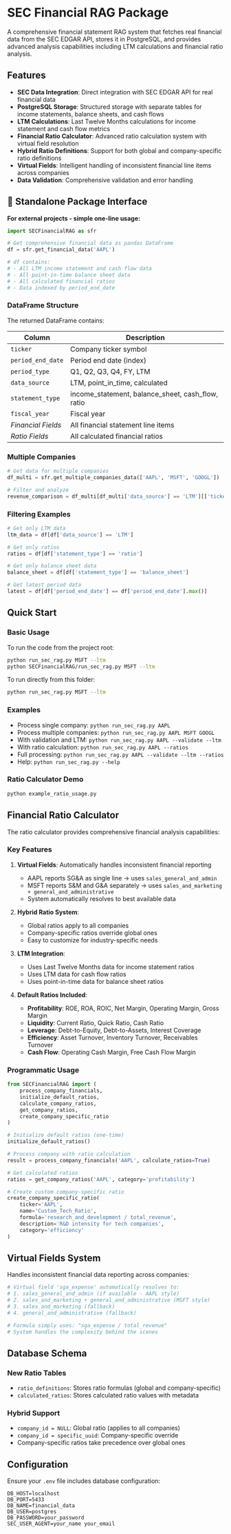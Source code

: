 # SEC Financial RAG Package

A comprehensive financial statement RAG system that fetches real financial data from the SEC EDGAR API, stores it in PostgreSQL, and provides advanced analysis capabilities including LTM calculations and financial ratio analysis.

## Features

- **SEC Data Integration**: Direct integration with SEC EDGAR API for real financial data
- **PostgreSQL Storage**: Structured storage with separate tables for income statements, balance sheets, and cash flows
- **LTM Calculations**: Last Twelve Months calculations for income statement and cash flow metrics
- **Financial Ratio Calculator**: Advanced ratio calculation system with virtual field resolution
- **Hybrid Ratio Definitions**: Support for both global and company-specific ratio definitions
- **Virtual Fields**: Intelligent handling of inconsistent financial line items across companies
- **Data Validation**: Comprehensive validation and error handling

## 🚀 Standalone Package Interface

**For external projects - simple one-line usage:**

```python
import SECFinancialRAG as sfr

# Get comprehensive financial data as pandas DataFrame
df = sfr.get_financial_data('AAPL')

# df contains:
# - All LTM income statement and cash flow data
# - All point-in-time balance sheet data  
# - All calculated financial ratios
# - Data indexed by period_end_date
```

### DataFrame Structure

The returned DataFrame contains:

| Column | Description |
|--------|-------------|
| `ticker` | Company ticker symbol |
| `period_end_date` | Period end date (index) |
| `period_type` | Q1, Q2, Q3, Q4, FY, LTM |
| `data_source` | LTM, point_in_time, calculated |
| `statement_type` | income_statement, balance_sheet, cash_flow, ratio |
| `fiscal_year` | Fiscal year |
| *Financial Fields* | All financial statement line items |
| *Ratio Fields* | All calculated financial ratios |

### Multiple Companies

```python
# Get data for multiple companies
df_multi = sfr.get_multiple_companies_data(['AAPL', 'MSFT', 'GOOGL'])

# Filter and analyze
revenue_comparison = df_multi[df_multi['data_source'] == 'LTM'][['ticker', 'total_revenue']]
```

### Filtering Examples

```python
# Get only LTM data
ltm_data = df[df['data_source'] == 'LTM']

# Get only ratios
ratios = df[df['statement_type'] == 'ratio']

# Get only balance sheet data
balance_sheet = df[df['statement_type'] == 'balance_sheet']

# Get latest period data
latest = df[df['period_end_date'] == df['period_end_date'].max()]
```

## Quick Start

### Basic Usage

To run the code from the project root:
```bash
python run_sec_rag.py MSFT --ltm
python SECFinancialRAG/run_sec_rag.py MSFT --ltm
```

To run directly from this folder:
```bash
python run_sec_rag.py MSFT --ltm
```

### Examples

- Process single company: `python run_sec_rag.py AAPL`
- Process multiple companies: `python run_sec_rag.py AAPL MSFT GOOGL`
- With validation and LTM: `python run_sec_rag.py AAPL --validate --ltm`
- With ratio calculation: `python run_sec_rag.py AAPL --ratios`
- Full processing: `python run_sec_rag.py AAPL --validate --ltm --ratios`
- Help: `python run_sec_rag.py --help`

### Ratio Calculator Demo

```bash
python example_ratio_usage.py
```

## Financial Ratio Calculator

The ratio calculator provides comprehensive financial analysis capabilities:

### Key Features

1. **Virtual Fields**: Automatically handles inconsistent financial reporting
   - AAPL reports SG&A as single line → uses `sales_general_and_admin`
   - MSFT reports S&M and G&A separately → uses `sales_and_marketing + general_and_administrative`
   - System automatically resolves to best available data

2. **Hybrid Ratio System**: 
   - Global ratios apply to all companies
   - Company-specific ratios override global ones
   - Easy to customize for industry-specific needs

3. **LTM Integration**:
   - Uses Last Twelve Months data for income statement ratios
   - Uses LTM data for cash flow ratios  
   - Uses point-in-time data for balance sheet ratios

4. **Default Ratios Included**:
   - **Profitability**: ROE, ROA, ROIC, Net Margin, Operating Margin, Gross Margin
   - **Liquidity**: Current Ratio, Quick Ratio, Cash Ratio
   - **Leverage**: Debt-to-Equity, Debt-to-Assets, Interest Coverage
   - **Efficiency**: Asset Turnover, Inventory Turnover, Receivables Turnover
   - **Cash Flow**: Operating Cash Margin, Free Cash Flow Margin

### Programmatic Usage

```python
from SECFinancialRAG import (
    process_company_financials,
    initialize_default_ratios,
    calculate_company_ratios,
    get_company_ratios,
    create_company_specific_ratio
)

# Initialize default ratios (one-time)
initialize_default_ratios()

# Process company with ratio calculation
result = process_company_financials('AAPL', calculate_ratios=True)

# Get calculated ratios
ratios = get_company_ratios('AAPL', category='profitability')

# Create custom company-specific ratio
create_company_specific_ratio(
    ticker='AAPL',
    name='Custom_Tech_Ratio',
    formula='research_and_development / total_revenue',
    description='R&D intensity for tech companies',
    category='efficiency'
)
```

## Virtual Fields System

Handles inconsistent financial data reporting across companies:

```python
# Virtual field 'sga_expense' automatically resolves to:
# 1. sales_general_and_admin (if available - AAPL style)
# 2. sales_and_marketing + general_and_administrative (MSFT style)  
# 3. sales_and_marketing (fallback)
# 4. general_and_administrative (fallback)

# Formula simply uses: "sga_expense / total_revenue"
# System handles the complexity behind the scenes
```

## Database Schema

### New Ratio Tables

- `ratio_definitions`: Stores ratio formulas (global and company-specific)
- `calculated_ratios`: Stores calculated ratio values with metadata

### Hybrid Support

- `company_id = NULL`: Global ratio (applies to all companies)
- `company_id = specific_uuid`: Company-specific override
- Company-specific ratios take precedence over global ones

## Configuration

Ensure your `.env` file includes database configuration:

```env
DB_HOST=localhost
DB_PORT=5433
DB_NAME=financial_data
DB_USER=postgres
DB_PASSWORD=your_password
SEC_USER_AGENT=your_name your_email
```
